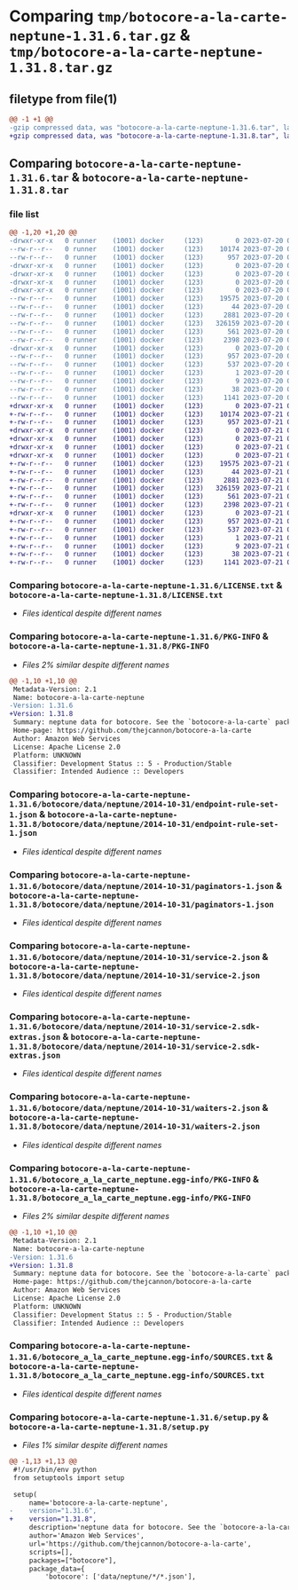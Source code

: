 # Comparing `tmp/botocore-a-la-carte-neptune-1.31.6.tar.gz` & `tmp/botocore-a-la-carte-neptune-1.31.8.tar.gz`

## filetype from file(1)

```diff
@@ -1 +1 @@
-gzip compressed data, was "botocore-a-la-carte-neptune-1.31.6.tar", last modified: Thu Jul 20 01:20:28 2023, max compression
+gzip compressed data, was "botocore-a-la-carte-neptune-1.31.8.tar", last modified: Fri Jul 21 01:21:38 2023, max compression
```

## Comparing `botocore-a-la-carte-neptune-1.31.6.tar` & `botocore-a-la-carte-neptune-1.31.8.tar`

### file list

```diff
@@ -1,20 +1,20 @@
-drwxr-xr-x   0 runner    (1001) docker     (123)        0 2023-07-20 01:20:28.950757 botocore-a-la-carte-neptune-1.31.6/
--rw-r--r--   0 runner    (1001) docker     (123)    10174 2023-07-20 01:20:28.000000 botocore-a-la-carte-neptune-1.31.6/LICENSE.txt
--rw-r--r--   0 runner    (1001) docker     (123)      957 2023-07-20 01:20:28.950757 botocore-a-la-carte-neptune-1.31.6/PKG-INFO
-drwxr-xr-x   0 runner    (1001) docker     (123)        0 2023-07-20 01:20:28.946757 botocore-a-la-carte-neptune-1.31.6/botocore/
-drwxr-xr-x   0 runner    (1001) docker     (123)        0 2023-07-20 01:20:28.946757 botocore-a-la-carte-neptune-1.31.6/botocore/data/
-drwxr-xr-x   0 runner    (1001) docker     (123)        0 2023-07-20 01:20:28.946757 botocore-a-la-carte-neptune-1.31.6/botocore/data/neptune/
-drwxr-xr-x   0 runner    (1001) docker     (123)        0 2023-07-20 01:20:28.950757 botocore-a-la-carte-neptune-1.31.6/botocore/data/neptune/2014-10-31/
--rw-r--r--   0 runner    (1001) docker     (123)    19575 2023-07-20 01:19:55.000000 botocore-a-la-carte-neptune-1.31.6/botocore/data/neptune/2014-10-31/endpoint-rule-set-1.json
--rw-r--r--   0 runner    (1001) docker     (123)       44 2023-07-20 01:19:55.000000 botocore-a-la-carte-neptune-1.31.6/botocore/data/neptune/2014-10-31/examples-1.json
--rw-r--r--   0 runner    (1001) docker     (123)     2881 2023-07-20 01:19:55.000000 botocore-a-la-carte-neptune-1.31.6/botocore/data/neptune/2014-10-31/paginators-1.json
--rw-r--r--   0 runner    (1001) docker     (123)   326159 2023-07-20 01:19:55.000000 botocore-a-la-carte-neptune-1.31.6/botocore/data/neptune/2014-10-31/service-2.json
--rw-r--r--   0 runner    (1001) docker     (123)      561 2023-07-20 01:19:55.000000 botocore-a-la-carte-neptune-1.31.6/botocore/data/neptune/2014-10-31/service-2.sdk-extras.json
--rw-r--r--   0 runner    (1001) docker     (123)     2398 2023-07-20 01:19:55.000000 botocore-a-la-carte-neptune-1.31.6/botocore/data/neptune/2014-10-31/waiters-2.json
-drwxr-xr-x   0 runner    (1001) docker     (123)        0 2023-07-20 01:20:28.950757 botocore-a-la-carte-neptune-1.31.6/botocore_a_la_carte_neptune.egg-info/
--rw-r--r--   0 runner    (1001) docker     (123)      957 2023-07-20 01:20:28.000000 botocore-a-la-carte-neptune-1.31.6/botocore_a_la_carte_neptune.egg-info/PKG-INFO
--rw-r--r--   0 runner    (1001) docker     (123)      537 2023-07-20 01:20:28.000000 botocore-a-la-carte-neptune-1.31.6/botocore_a_la_carte_neptune.egg-info/SOURCES.txt
--rw-r--r--   0 runner    (1001) docker     (123)        1 2023-07-20 01:20:28.000000 botocore-a-la-carte-neptune-1.31.6/botocore_a_la_carte_neptune.egg-info/dependency_links.txt
--rw-r--r--   0 runner    (1001) docker     (123)        9 2023-07-20 01:20:28.000000 botocore-a-la-carte-neptune-1.31.6/botocore_a_la_carte_neptune.egg-info/top_level.txt
--rw-r--r--   0 runner    (1001) docker     (123)       38 2023-07-20 01:20:28.950757 botocore-a-la-carte-neptune-1.31.6/setup.cfg
--rw-r--r--   0 runner    (1001) docker     (123)     1141 2023-07-20 01:20:28.000000 botocore-a-la-carte-neptune-1.31.6/setup.py
+drwxr-xr-x   0 runner    (1001) docker     (123)        0 2023-07-21 01:21:38.439236 botocore-a-la-carte-neptune-1.31.8/
+-rw-r--r--   0 runner    (1001) docker     (123)    10174 2023-07-21 01:21:38.000000 botocore-a-la-carte-neptune-1.31.8/LICENSE.txt
+-rw-r--r--   0 runner    (1001) docker     (123)      957 2023-07-21 01:21:38.439236 botocore-a-la-carte-neptune-1.31.8/PKG-INFO
+drwxr-xr-x   0 runner    (1001) docker     (123)        0 2023-07-21 01:21:38.439236 botocore-a-la-carte-neptune-1.31.8/botocore/
+drwxr-xr-x   0 runner    (1001) docker     (123)        0 2023-07-21 01:21:38.439236 botocore-a-la-carte-neptune-1.31.8/botocore/data/
+drwxr-xr-x   0 runner    (1001) docker     (123)        0 2023-07-21 01:21:38.439236 botocore-a-la-carte-neptune-1.31.8/botocore/data/neptune/
+drwxr-xr-x   0 runner    (1001) docker     (123)        0 2023-07-21 01:21:38.439236 botocore-a-la-carte-neptune-1.31.8/botocore/data/neptune/2014-10-31/
+-rw-r--r--   0 runner    (1001) docker     (123)    19575 2023-07-21 01:21:06.000000 botocore-a-la-carte-neptune-1.31.8/botocore/data/neptune/2014-10-31/endpoint-rule-set-1.json
+-rw-r--r--   0 runner    (1001) docker     (123)       44 2023-07-21 01:21:06.000000 botocore-a-la-carte-neptune-1.31.8/botocore/data/neptune/2014-10-31/examples-1.json
+-rw-r--r--   0 runner    (1001) docker     (123)     2881 2023-07-21 01:21:06.000000 botocore-a-la-carte-neptune-1.31.8/botocore/data/neptune/2014-10-31/paginators-1.json
+-rw-r--r--   0 runner    (1001) docker     (123)   326159 2023-07-21 01:21:06.000000 botocore-a-la-carte-neptune-1.31.8/botocore/data/neptune/2014-10-31/service-2.json
+-rw-r--r--   0 runner    (1001) docker     (123)      561 2023-07-21 01:21:06.000000 botocore-a-la-carte-neptune-1.31.8/botocore/data/neptune/2014-10-31/service-2.sdk-extras.json
+-rw-r--r--   0 runner    (1001) docker     (123)     2398 2023-07-21 01:21:06.000000 botocore-a-la-carte-neptune-1.31.8/botocore/data/neptune/2014-10-31/waiters-2.json
+drwxr-xr-x   0 runner    (1001) docker     (123)        0 2023-07-21 01:21:38.439236 botocore-a-la-carte-neptune-1.31.8/botocore_a_la_carte_neptune.egg-info/
+-rw-r--r--   0 runner    (1001) docker     (123)      957 2023-07-21 01:21:38.000000 botocore-a-la-carte-neptune-1.31.8/botocore_a_la_carte_neptune.egg-info/PKG-INFO
+-rw-r--r--   0 runner    (1001) docker     (123)      537 2023-07-21 01:21:38.000000 botocore-a-la-carte-neptune-1.31.8/botocore_a_la_carte_neptune.egg-info/SOURCES.txt
+-rw-r--r--   0 runner    (1001) docker     (123)        1 2023-07-21 01:21:38.000000 botocore-a-la-carte-neptune-1.31.8/botocore_a_la_carte_neptune.egg-info/dependency_links.txt
+-rw-r--r--   0 runner    (1001) docker     (123)        9 2023-07-21 01:21:38.000000 botocore-a-la-carte-neptune-1.31.8/botocore_a_la_carte_neptune.egg-info/top_level.txt
+-rw-r--r--   0 runner    (1001) docker     (123)       38 2023-07-21 01:21:38.439236 botocore-a-la-carte-neptune-1.31.8/setup.cfg
+-rw-r--r--   0 runner    (1001) docker     (123)     1141 2023-07-21 01:21:38.000000 botocore-a-la-carte-neptune-1.31.8/setup.py
```

### Comparing `botocore-a-la-carte-neptune-1.31.6/LICENSE.txt` & `botocore-a-la-carte-neptune-1.31.8/LICENSE.txt`

 * *Files identical despite different names*

### Comparing `botocore-a-la-carte-neptune-1.31.6/PKG-INFO` & `botocore-a-la-carte-neptune-1.31.8/PKG-INFO`

 * *Files 2% similar despite different names*

```diff
@@ -1,10 +1,10 @@
 Metadata-Version: 2.1
 Name: botocore-a-la-carte-neptune
-Version: 1.31.6
+Version: 1.31.8
 Summary: neptune data for botocore. See the `botocore-a-la-carte` package for more info.
 Home-page: https://github.com/thejcannon/botocore-a-la-carte
 Author: Amazon Web Services
 License: Apache License 2.0
 Platform: UNKNOWN
 Classifier: Development Status :: 5 - Production/Stable
 Classifier: Intended Audience :: Developers
```

### Comparing `botocore-a-la-carte-neptune-1.31.6/botocore/data/neptune/2014-10-31/endpoint-rule-set-1.json` & `botocore-a-la-carte-neptune-1.31.8/botocore/data/neptune/2014-10-31/endpoint-rule-set-1.json`

 * *Files identical despite different names*

### Comparing `botocore-a-la-carte-neptune-1.31.6/botocore/data/neptune/2014-10-31/paginators-1.json` & `botocore-a-la-carte-neptune-1.31.8/botocore/data/neptune/2014-10-31/paginators-1.json`

 * *Files identical despite different names*

### Comparing `botocore-a-la-carte-neptune-1.31.6/botocore/data/neptune/2014-10-31/service-2.json` & `botocore-a-la-carte-neptune-1.31.8/botocore/data/neptune/2014-10-31/service-2.json`

 * *Files identical despite different names*

### Comparing `botocore-a-la-carte-neptune-1.31.6/botocore/data/neptune/2014-10-31/service-2.sdk-extras.json` & `botocore-a-la-carte-neptune-1.31.8/botocore/data/neptune/2014-10-31/service-2.sdk-extras.json`

 * *Files identical despite different names*

### Comparing `botocore-a-la-carte-neptune-1.31.6/botocore/data/neptune/2014-10-31/waiters-2.json` & `botocore-a-la-carte-neptune-1.31.8/botocore/data/neptune/2014-10-31/waiters-2.json`

 * *Files identical despite different names*

### Comparing `botocore-a-la-carte-neptune-1.31.6/botocore_a_la_carte_neptune.egg-info/PKG-INFO` & `botocore-a-la-carte-neptune-1.31.8/botocore_a_la_carte_neptune.egg-info/PKG-INFO`

 * *Files 2% similar despite different names*

```diff
@@ -1,10 +1,10 @@
 Metadata-Version: 2.1
 Name: botocore-a-la-carte-neptune
-Version: 1.31.6
+Version: 1.31.8
 Summary: neptune data for botocore. See the `botocore-a-la-carte` package for more info.
 Home-page: https://github.com/thejcannon/botocore-a-la-carte
 Author: Amazon Web Services
 License: Apache License 2.0
 Platform: UNKNOWN
 Classifier: Development Status :: 5 - Production/Stable
 Classifier: Intended Audience :: Developers
```

### Comparing `botocore-a-la-carte-neptune-1.31.6/botocore_a_la_carte_neptune.egg-info/SOURCES.txt` & `botocore-a-la-carte-neptune-1.31.8/botocore_a_la_carte_neptune.egg-info/SOURCES.txt`

 * *Files identical despite different names*

### Comparing `botocore-a-la-carte-neptune-1.31.6/setup.py` & `botocore-a-la-carte-neptune-1.31.8/setup.py`

 * *Files 1% similar despite different names*

```diff
@@ -1,13 +1,13 @@
 #!/usr/bin/env python
 from setuptools import setup
 
 setup(
     name='botocore-a-la-carte-neptune',
-    version="1.31.6",
+    version="1.31.8",
     description='neptune data for botocore. See the `botocore-a-la-carte` package for more info.',
     author='Amazon Web Services',
     url='https://github.com/thejcannon/botocore-a-la-carte',
     scripts=[],
     packages=["botocore"],
     package_data={
         'botocore': ['data/neptune/*/*.json'],
```

